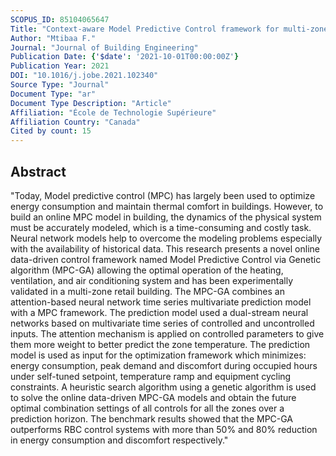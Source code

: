 ```yaml
---
SCOPUS_ID: 85104065647
Title: "Context-aware Model Predictive Control framework for multi-zone buildings"
Author: "Mtibaa F."
Journal: "Journal of Building Engineering"
Publication Date: {'$date': '2021-10-01T00:00:00Z'}
Publication Year: 2021
DOI: "10.1016/j.jobe.2021.102340"
Source Type: "Journal"
Document Type: "ar"
Document Type Description: "Article"
Affiliation: "École de Technologie Supérieure"
Affiliation Country: "Canada"
Cited by count: 15
---
```


## Abstract
"Today, Model predictive control (MPC) has largely been used to optimize energy consumption and maintain thermal comfort in buildings. However, to build an online MPC model in building, the dynamics of the physical system must be accurately modeled, which is a time-consuming and costly task. Neural network models help to overcome the modeling problems especially with the availability of historical data. This research presents a novel online data-driven control framework named Model Predictive Control via Genetic algorithm (MPC-GA) allowing the optimal operation of the heating, ventilation, and air conditioning system and has been experimentally validated in a multi-zone retail building. The MPC-GA combines an attention-based neural network time series multivariate prediction model with a MPC framework. The prediction model used a dual-stream neural networks based on multivariate time series of controlled and uncontrolled inputs. The attention mechanism is applied on controlled parameters to give them more weight to better predict the zone temperature. The prediction model is used as input for the optimization framework which minimizes: energy consumption, peak demand and discomfort during occupied hours under self-tuned setpoint, temperature ramp and equipment cycling constraints. A heuristic search algorithm using a genetic algorithm is used to solve the online data-driven MPC-GA models and obtain the future optimal combination settings of all controls for all the zones over a prediction horizon. The benchmark results showed that the MPC-GA outperforms RBC control systems with more than 50% and 80% reduction in energy consumption and discomfort respectively."
